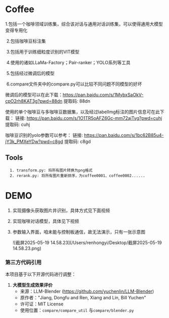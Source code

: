 # Coffee

​	1.包括一个咖啡领域训练集，综合该对话与通用对话训练集，可以使得通用大模型变得专用化

​	2.包括咖啡豆标注集

​	3.包括用于训练细粒度识别的VIT模型

​	4.使用的诸如LLaMa-Factory；Pair-ranker；YOLO系列等工具

​	5.包括经过微调后的模型

​	6.compare文件夹中的compare.py可以比较不同问题不同模型的好坏



微调后的模型可以在此下载：https://pan.baidu.com/s/1MybxSaOkV-cpO2rh8KAT3g?pwd=88dn 提取码: 88dn

使用的单个咖啡豆与多咖啡豆数据集，以及经过labelImg标注的图片信息可在此下载：
链接: https://pan.baidu.com/s/1O1TR5oAFZ6Gc-mm72ajTvg?pwd=cuhj 提取码: cuhj

咖啡豆识别的yolo参数可以参考：
链接: https://pan.baidu.com/s/1bc62B85u4-jY3k_PMXeYDw?pwd=c8gd 提取码: c8gd

## Tools

      1. transform.py: 将所有图片转换为png格式
      2. rerank.py: 将所有图片重新排序，为coffee0001、coffee0002......



# DEMO

 1. 实现摄像头获取图片并识别，具体方式见下面视频

 2. 实现咖啡对话模型，具体见下视频

 3. 参数输入界面，咱未能与控制板通信，故无法演示，只有一张示意图

    ![截屏2025-05-19 14.58.23](/Users/renhongyi/Desktop/截屏2025-05-19 14.58.23.png)

### 第三方代码引用

本项目基于以下开源代码进行调整：

1. **大模型生成效果评价**  
   - 来源：LLM-Blender (https://github.com/yuchenlin/LLM-Blender)  
   - 原作者："Jiang, Dongfu and Ren, Xiang and Lin, Bill Yuchen"  
   - 许可证：MIT License  
   - 使用位置：`compare/compare_util` 与`compare/blender.py`